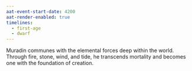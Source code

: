 ```yaml
---
aat-event-start-date: 4200
aat-render-enabled: true
timelines:
  - first-age
  - dwarf
---
```


Muradin communes with the elemental forces deep within the world. Through fire, stone, wind, and tide, he transcends mortality and becomes one with the foundation of creation.
